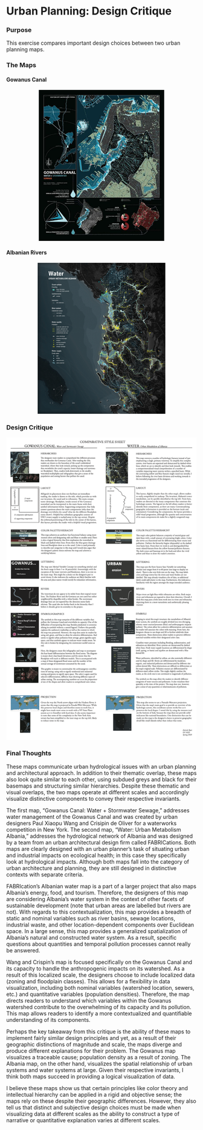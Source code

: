 # Urban Planning: Design Critique

### Purpose

This exercise compares important design choices between two urban planning maps.

### The Maps

#### Gowanus Canal 

<p align="center">
  <img height="400" src="GowanusCanalMaporiginal.jpg">
  </p>

#### Albanian Rivers

<p align="center">
  <img height="400" src="AlbaniaRiversMap.jpg">
  </p>

### Design Critique

![image3](burt_mapcritique.png)

### Final Thoughts

These maps communicate urban hydrological issues with an urban planning and architectural approach. In addition to their thematic overlap, these maps also look quite similar to each other, using subdued greys and black for their basemaps and structuring similar hierarchies. Despite these thematic and visual overlaps, the two maps operate at different scales and accordingly visualize distinctive components to convey their respective invariants. 

The first map, “Gowanus Canal: Water + Stormwater Sewage,” addresses water management of the Gowanus Canal and was created by urban designers Paul Xiaopu Wang and Crisipin de Oliver for a waterworks competition in New York. The second map, “Water: Urban Metabolism Albania,” addresses the hydrological network of Albania and was designed by a team from an urban architectural design firm called FABRICations.  Both maps are clearly designed with an urban planner’s task of situating urban and industrial impacts on ecological health; in this case they specifically look at hydrological impacts. Although both maps fall into the category of urban architecture and planning, they are still designed in distinctive contexts with separate criteria.  

FABRIcation’s Albanian water map is a part of a larger project that also maps Albania’s energy, food, and tourism. Therefore, the designers of this map are considering Albania’s water system in the context of other facets of sustainable development (note that urban areas are labelled but rivers are not). With regards to this contextualization, this map provides a breadth of static and nominal variables such as river basins, sewage locations, industrial waste, and other location-dependent components over Euclidean space. In a large sense, this map provides a generalized spatialization of Albania’s natural and constructed water system. As a result, specific questions about quantities and temporal pollution processes cannot really be answered.

Wang and Crispin’s map is focused specifically on the Gowanus Canal and its capacity to handle the anthropogenic impacts on its watershed. As a result of this localized scale, the designers choose to include localized data (zoning and floodplain classes). This allows for a flexibility in data visualization, including both nominal variables (watershed location, sewers, etc.) and quantitative variables (population densities). Therefore, the map directs readers to understand which variables within the Gowanus watershed contribute to the overwhelming of its capacity and its pollution. This map allows readers to identify a more contextualized and quantifiable understanding of its components.  

Perhaps the key takeaway from this critique is the ability of these maps to implement fairly similar design principles and yet, as a result of their geographic distinctions of magnitude and scale, the maps diverge and produce different explanations for their problem. The Gowanus map visualizes a traceable cause; population density as a result of zoning. The Albania map, on the other hand, visualizes the spatial relationship of urban systems and water systems at large. Given their respective invariants, I think both maps succeed in providing a logical visualization of data.

I believe these maps show us that certain principles like color theory and intellectual hierarchy can be applied in a rigid and objective sense; the maps rely on these despite their geographic differences. However, they also tell us that distinct and subjective design choices must be made when visualizing data at different scales as the ability to construct a type of narrative or quantitative explanation varies at different scales.
